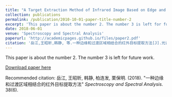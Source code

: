 ```yaml
---
title: "A Target Extraction Method of Infrared Image Based on Edge and Transition Region (Chinese)"
collection: publications
permalink: /publication/2010-10-01-paper-title-number-2
excerpt: 'This paper is about the number 2. The number 3 is left for future work.'
date: 2018-06-01
venue: 'Spectroscopy and Spectral Analysis'
paperurl: 'http://academicpages.github.io/files/paper2.pdf'
citation: '岳江,王昭昕,韩静, 等.一种边缘和过渡区域相结合的红外目标提取方法[J].光谱学与光谱分析,2018,38(6):1729-1735. DOI:10.3964/j.issn.1000-0593(2018)06-1729-07.'
---
```

This paper is about the number 2. The number 3 is left for future work.

[Download paper here](http://academicpages.github.io/files/paper2.pdf)

Recommended citation: 岳江, 王昭昕, 韩静, 柏连发, 栗保明. (2018). "一种边缘和过渡区域相结合的红外目标提取方法" <i>Spectroscopy and Spectral Analysis</i>. 38(6).

